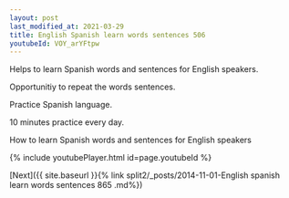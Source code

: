 ```yaml
---
layout: post
last_modified_at: 2021-03-29
title: English Spanish learn words sentences 506 
youtubeId: VOY_arYFtpw
---
```

 
 
Helps to learn Spanish words and sentences for English speakers.

Opportunitiy to repeat the words sentences. 

Practice Spanish language. 
 
10 minutes practice every day. 
 
How to learn Spanish words and sentences for English speakers 
 
{% include youtubePlayer.html id=page.youtubeId %}
 
 
[Next]({{ site.baseurl }}{% link  split2/_posts/2014-11-01-English spanish learn words sentences 865 .md%})
 
